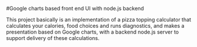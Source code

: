 #Google charts based front end UI with node.js backend

This project basically is an implementation of a pizza topping calculator that calculates your calories, food choices and runs diagnostics, and makes a presentation based on Google charts, with a backend node.js server to support delivery of these calculations.

